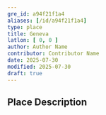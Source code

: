 ```yaml
---
gre_id: a94f21f1a4
aliases: [/id/a94f21f1a4]
type: place
title: Geneva
latlon: [ 0, 0 ]
author: Author Name
contributor: Contributor Name
date: 2025-07-30
modified: 2025-07-30
draft: true
---
```


<!-- ## Dates -->

## Place Description

<!--
## Maps
{{< image file="filename.jpg" caption="" credit="" alt="" >}}
-->

<!--
## Plans
{{< image file="filename.jpg" caption="" credit="" alt="" >}}
-->

<!--
## Images
{{< image file="filename.jpg" caption="" credit="" alt="" >}}
-->

<!--
## Bibliography
- BIB_ENTRY [(worldcat)](WORLDCAT_LINK_URL)
-->

<!--
## Keywords
- {{< keyword "Example keyword" >}}
-->

<!--
## Places
- {{< id vocab="Pleiades" id="" name="" >}}
- {{< id vocab="TGN" id="" name="" >}}
-->
